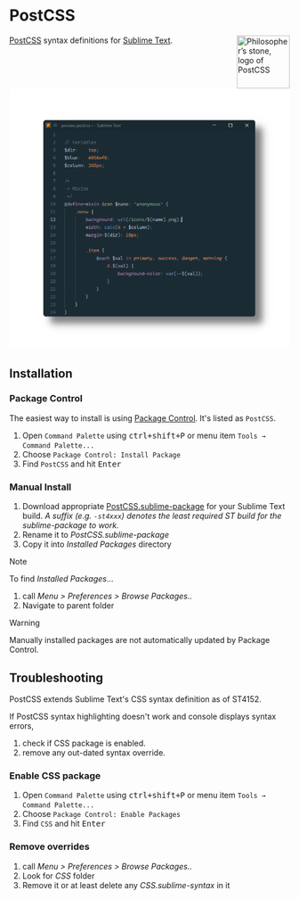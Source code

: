 # PostCSS

<img src="https://postcss.github.io/postcss/logo.svg" title="Philosopher’s stone, logo of PostCSS" align="right" width="95" height="95">

[PostCSS](https://github.com/postcss/postcss) syntax definitions for [Sublime Text](https://www.sublimetext.com).

![preview](preview.png)

## Installation

### Package Control

The easiest way to install is using [Package Control](https://packagecontrol.io). It's listed as `PostCSS`.

1. Open `Command Palette` using <kbd>ctrl+shift+P</kbd> or menu item `Tools → Command Palette...`
2. Choose `Package Control: Install Package`
3. Find `PostCSS` and hit <kbd>Enter</kbd>

### Manual Install

1. Download appropriate [PostCSS.sublime-package](https://github.com/SublimeText/PostCSS/releases) for your Sublime Text build.
   _A suffix (e.g. `-st4xxx`) denotes the least required ST build for the sublime-package to work._
2. Rename it to _PostCSS.sublime-package_
3. Copy it into _Installed Packages_ directory

> [!NOTE]
>
> To find _Installed Packages_...
>
> 1. call _Menu > Preferences > Browse Packages.._
> 2. Navigate to parent folder

> [!WARNING]
>
> Manually installed packages are not automatically updated by Package Control.

## Troubleshooting

PostCSS extends Sublime Text's CSS syntax definition as of ST4152.

If PostCSS syntax highlighting doesn't work and console displays syntax errors, 

1. check if CSS package is enabled.
2. remove any out-dated syntax override.
   
### Enable CSS package

1. Open `Command Palette` using <kbd>ctrl+shift+P</kbd> or menu item `Tools → Command Palette...`
2. Choose `Package Control: Enable Packages`
3. Find `CSS` and hit <kbd>Enter</kbd>

### Remove overrides

1. call _Menu > Preferences > Browse Packages.._
2. Look for _CSS_ folder
3. Remove it or at least delete any _CSS.sublime-syntax_ in it
